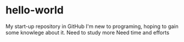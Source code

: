 # hello-world
My start-up repository in GitHub
I'm new to programing, hoping to gain some knowlege about it.
Need to study more
Need time and efforts

